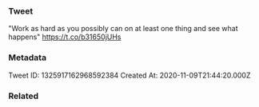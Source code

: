 ### Tweet
"Work as hard as you possibly can on at least one thing and see what happens" https://t.co/b31650jUHs

### Metadata
Tweet ID: 1325917162968592384
Created At: 2020-11-09T21:44:20.000Z

### Related

